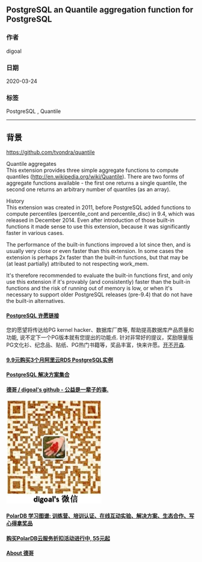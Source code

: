 ## PostgreSQL an Quantile aggregation function for PostgreSQL   
                                                                    
### 作者                                                                                                                                    
digoal                                                                                                                                                                             
                                                                                      
### 日期                                                                                                                                                                             
2020-03-24                                                                                                                                                                         
                                                                                                                                                                             
### 标签                                                                                                                                                                             
PostgreSQL , Quantile                   
                                                                                 
----                                                                           
                                                                                      
## 背景         
https://github.com/tvondra/quantile  
  
Quantile aggregates  
This extension provides three simple aggregate functions to compute quantiles (http://en.wikipedia.org/wiki/Quantile). There are two forms of aggregate functions available - the first one returns a single quantile, the second one returns an arbitrary number of quantiles (as an array).  
  
History  
This extension was created in 2011, before PostgreSQL added functions to compute percentiles (percentile_cont and percentile_disc) in 9.4, which was released in December 2014. Even after introduction of those built-in functions it made sense to use this extension, because it was significantly faster in various cases.  
  
The performance of the built-in functions improved a lot since then, and is usually very close or even faster than this extension. In some cases the extension is perhaps 2x faster than the built-in functions, but that may be (at least partially) attributed to not respecting work_mem.  
  
It's therefore recommended to evaluate the built-in functions first, and only use this extension if it's provably (and consistently) faster than the built-in functions and the risk of running out of memory is low, or when it's necessary to support older PostgreSQL releases (pre-9.4) that do not have the built-in alternatives.  
  
  
  
  
  
  
  
  
  
  
  
  
  
  
  
  
  
  
  
  
  
  
  
  
  
  
  
  
  
  
  
  
  
  
  
  
  
  
  
  
  
  
  
  
  
  
  
  
  
  
  
  
  
#### [PostgreSQL 许愿链接](https://github.com/digoal/blog/issues/76 "269ac3d1c492e938c0191101c7238216")
您的愿望将传达给PG kernel hacker、数据库厂商等, 帮助提高数据库产品质量和功能, 说不定下一个PG版本就有您提出的功能点. 针对非常好的提议，奖励限量版PG文化衫、纪念品、贴纸、PG热门书籍等，奖品丰富，快来许愿。[开不开森](https://github.com/digoal/blog/issues/76 "269ac3d1c492e938c0191101c7238216").  
  
  
#### [9.9元购买3个月阿里云RDS PostgreSQL实例](https://www.aliyun.com/database/postgresqlactivity "57258f76c37864c6e6d23383d05714ea")
  
  
#### [PostgreSQL 解决方案集合](https://yq.aliyun.com/topic/118 "40cff096e9ed7122c512b35d8561d9c8")
  
  
#### [德哥 / digoal's github - 公益是一辈子的事.](https://github.com/digoal/blog/blob/master/README.md "22709685feb7cab07d30f30387f0a9ae")
  
  
![digoal's wechat](../pic/digoal_weixin.jpg "f7ad92eeba24523fd47a6e1a0e691b59")
  
  
#### [PolarDB 学习图谱: 训练营、培训认证、在线互动实验、解决方案、生态合作、写心得拿奖品](https://www.aliyun.com/database/openpolardb/activity "8642f60e04ed0c814bf9cb9677976bd4")
  
  
#### [购买PolarDB云服务折扣活动进行中, 55元起](https://www.aliyun.com/activity/new/polardb-yunparter?userCode=bsb3t4al "e0495c413bedacabb75ff1e880be465a")
  
  
#### [About 德哥](https://github.com/digoal/blog/blob/master/me/readme.md "a37735981e7704886ffd590565582dd0")
  
